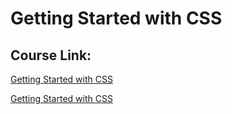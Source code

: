# Getting Started with CSS

## Course Link:

[Getting Started with CSS](https://frontendmasters.com/courses/getting-started-css/ "Frontend Masters")

[Getting Started with CSS](https://gettingstartedwith.css.education/ "Course Website")
